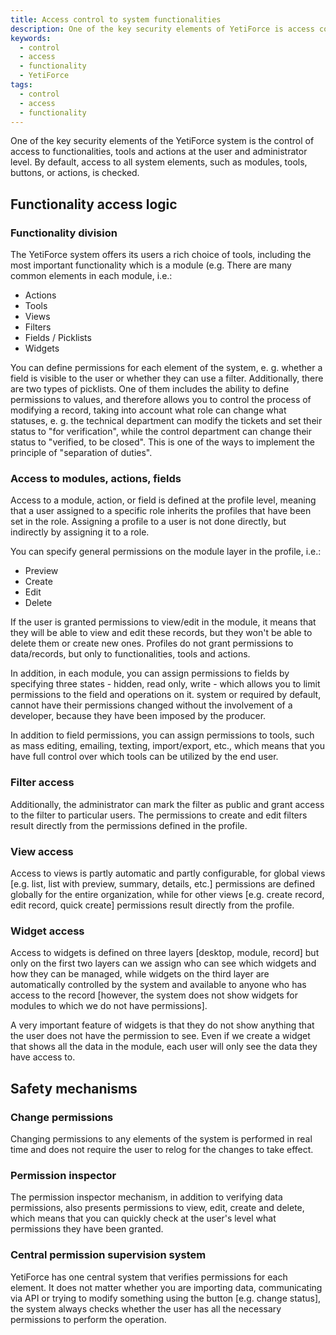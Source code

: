 ```yaml
---
title: Access control to system functionalities
description: One of the key security elements of YetiForce is access control to functionalities, tools, and actions available in the system.
keywords:
  - control
  - access
  - functionality
  - YetiForce
tags:
  - control
  - access
  - functionality
---
```


One of the key security elements of the YetiForce system is the control of access to functionalities, tools and actions at the user and administrator level. By default, access to all system elements, such as modules, tools, buttons, or actions, is checked.

## Functionality access logic

### Functionality division

The YetiForce system offers its users a rich choice of tools, including the most important functionality which is a module (e.g. There are many common elements in each module, i.e.:

- Actions
- Tools
- Views
- Filters
- Fields / Picklists
- Widgets

You can define permissions for each element of the system, e. g. whether a field is visible to the user or whether they can use a filter. Additionally, there are two types of picklists. One of them includes the ability to define permissions to values, and therefore allows you to control the process of modifying a record, taking into account what role can change what statuses, e. g. the technical department can modify the tickets and set their status to "for verification", while the control department can change their status to "verified, to be closed". This is one of the ways to implement the principle of "separation of duties".

### Access to modules, actions, fields

Access to a module, action, or field is defined at the profile level, meaning that a user assigned to a specific role inherits the profiles that have been set in the role. Assigning a profile to a user is not done directly, but indirectly by assigning it to a role.

You can specify general permissions on the module layer in the profile, i.e.:

- Preview
- Create
- Edit
- Delete

If the user is granted permissions to view/edit in the module, it means that they will be able to view and edit these records, but they won't be able to delete them or create new ones. Profiles do not grant permissions to data/records, but only to functionalities, tools and actions.

In addition, in each module, you can assign permissions to fields by specifying three states - hidden, read only, write - which allows you to limit permissions to the field and operations on it. system or required by default, cannot have their permissions changed without the involvement of a developer, because they have been imposed by the producer.

In addition to field permissions, you can assign permissions to tools, such as mass editing, emailing, texting, import/export, etc., which means that you have full control over which tools can be utilized by the end user.

### Filter access

Additionally, the administrator can mark the filter as public and grant access to the filter to particular users. The permissions to create and edit filters result directly from the permissions defined in the profile.

### View access

Access to views is partly automatic and partly configurable, for global views [e.g. list, list with preview, summary, details, etc.] permissions are defined globally for the entire organization, while for other views [e.g. create record, edit record, quick create] permissions result directly from the profile.

### Widget access

Access to widgets is defined on three layers [desktop, module, record] but only on the first two layers can we assign who can see which widgets and how they can be managed, while widgets on the third layer are automatically controlled by the system and available to anyone who has access to the record [however, the system does not show widgets for modules to which we do not have permissions].

A very important feature of widgets is that they do not show anything that the user does not have the permission to see. Even if we create a widget that shows all the data in the module, each user will only see the data they have access to.

## Safety mechanisms

### Change permissions

Changing permissions to any elements of the system is performed in real time and does not require the user to relog for the changes to take effect.

### Permission inspector

The permission inspector mechanism, in addition to verifying data permissions, also presents permissions to view, edit, create and delete, which means that you can quickly check at the user's level what permissions they have been granted.

### Central permission supervision system

YetiForce has one central system that verifies permissions for each element. It does not matter whether you are importing data, communicating via API or trying to modify something using the button [e.g. change status], the system always checks whether the user has all the necessary permissions to perform the operation.
